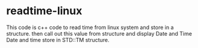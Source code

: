 # readtime-linux
This code is c++ code to read time from linux system and store in a structure. then call out this value from structure and display 
Date and Time
Date and time store in STD::TM structure.

